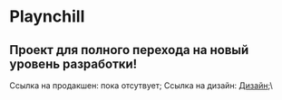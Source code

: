 # Playnchill

## Проект для полного перехода на новый уровень разработки!

Ссылка на продакшен: пока отсутвует;
Ссылка на дизайн: [Дизайн](https://www.figma.com/file/uWOUWAFMmCfvPyTI3kAk1U/%D0%BC%D0%B0%D0%B3%D0%B0%D0%B7%D0%B8%D0%BD-%D0%B8%D0%B3%D1%80?t=ZUTuQE7GXKNWL95s-6);\
